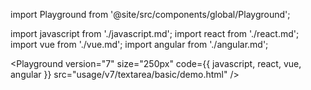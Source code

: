 import Playground from '@site/src/components/global/Playground';

import javascript from './javascript.md';
import react from './react.md';
import vue from './vue.md';
import angular from './angular.md';

<Playground
version="7"
size="250px"
code={{ javascript, react, vue, angular }}
src="usage/v7/textarea/basic/demo.html"
/>
